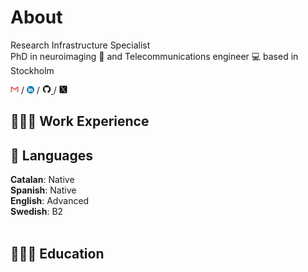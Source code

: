 # About

Research Infrastructure Specialist  <br> 
PhD in neuroimaging 🧠 and Telecommunications engineer 💻 based in Stockholm <br>

[<img src="images/gmail_icon.png" alt="email_icon" width="13">](mailto:annacanalg@gmail.com) / [<img src="images/linkedin_icon.png" alt="linkedin_icon" width="12">](https://www.linkedin.com/in/annacanal/) / [<img src="images/github_icon.png" alt="github_icon" width="14">
](https://github.com/annacanal/) / [<img src="images/twitter_icon.png" alt="twitter_icon" width="13">](https://twitter.com/annacanalgarcia/)

## 👩🏼‍💻 Work Experience


## 💬 Languages

**Catalan**: Native <br>
**Spanish**: Native <br>
**English**: Advanced <br>
**Swedish**: B2
<br><br>

## 👩🏼‍🎓 Education
